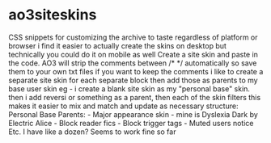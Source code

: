 # ao3siteskins
CSS snippets for customizing the archive to taste regardless of platform or browser
i find it easier to actually create the skins on desktop but technically you could do it on mobile as well
Create a site skin and paste in the code. AO3 will strip the comments between /* */ automatically so save them to your own txt files if you want to keep the comments
i like to create a separate site skin for each separate block then add those as parents to my base user skin
eg - i create a blank site skin as my "personal base" skin. then i add reversi or something as a parent, then each of the skin filters
this makes it easier to mix and match and update as necessary
structure:
  Personal Base
    Parents:
    - Major appearance skin - mine is Dyslexia Dark by Electric Alice
    - Block reader fics
    - Block trigger tags
    - Muted users notice
    Etc. I have like a dozen? Seems to work fine so far   
